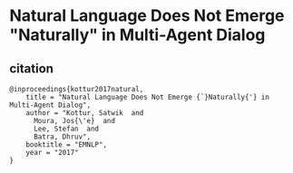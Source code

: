 # Natural Language Does Not Emerge "Naturally" in Multi-Agent Dialog

## citation

```
@inproceedings{kottur2017natural,
    title = "Natural Language Does Not Emerge {`}Naturally{'} in Multi-Agent Dialog",
    author = "Kottur, Satwik  and
      Moura, Jos{\'e}  and
      Lee, Stefan  and
      Batra, Dhruv",
    booktitle = "EMNLP",
    year = "2017"
}

```